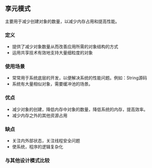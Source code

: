 ## 享元模式

主要用于减少创建对象的数量，以减少内存占用和提高性能。

### 定义

- 提供了减少对象数量从而改善应用所需的对象结构的方式
- 运用共享技术有效地支持大量细粒度的对象

### 使用场景

- 常常用于系统底层的开发，以便解决系统的性能问题。例如：String源码
- 系统有大量相似对象，需要缓冲池的场景。

### 优点

- 减少对象的创建，降低内存中对象的数量，降低系统的内存，提高效率。
- 减少内存之外的其他资源占用

### 缺点

- 关注内外部状态，关注线程安全问题
- 使系统，程序的逻辑复杂化

### 与其他设计模式比较

